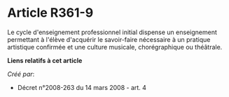 # Article R361-9

Le cycle d'enseignement professionnel initial dispense un enseignement permettant à l'élève d'acquérir le savoir-faire
nécessaire à un pratique artistique confirmée et une culture musicale, chorégraphique ou théâtrale.

**Liens relatifs à cet article**

_Créé par_:

  - Décret n°2008-263 du 14 mars 2008 - art. 4
